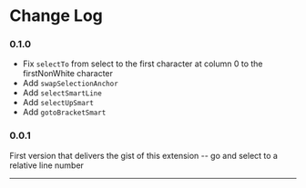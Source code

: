 # Change Log

### 0.1.0

- Fix `selectTo` from select to the first character at column 0 to the firstNonWhite character
- Add `swapSelectionAnchor`
- Add `selectSmartLine`
- Add `selectUpSmart`
- Add `gotoBracketSmart`

### 0.0.1

First version that delivers the gist of this extension -- go and select to a relative line number

---
